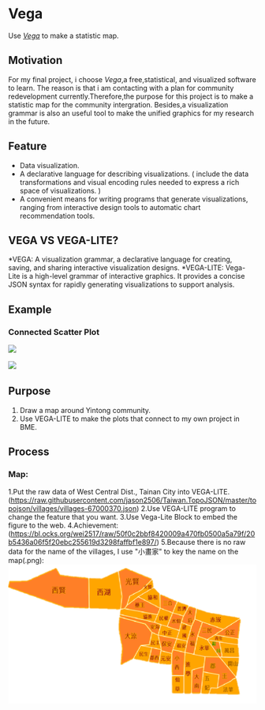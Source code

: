 # Vega

Use [*Vega*](https://vega.github.io/vega/) to make a statistic map.

## Motivation
For my final project, i choose *Vega*,a free,statistical, and visualized software to learn. The reason is that i am contacting with a plan for community redevelopment currently.Therefore,the purpose for this project is to make a statistic map for the community intergration. Besides,a visualization grammar is also an useful tool  to make the unified graphics for my research in the future.

## Feature
* Data visualization.
* A declarative language for describing visualizations.
( include the data transformations and visual encoding rules needed to express a rich space of visualizations. )
* A convenient means for writing programs that generate visualizations, ranging from interactive design tools to automatic chart recommendation tools. 

## VEGA VS VEGA-LITE?
*VEGA: A visualization grammar, a declarative language for creating, saving, and sharing interactive visualization designs.
*VEGA-LITE: Vega-Lite is a high-level grammar of interactive graphics. It provides a concise JSON syntax for rapidly generating visualizations to support analysis. 

## Example
### Connected Scatter Plot
![](https://i.imgur.com/6kDirI5.png)

![](https://i.imgur.com/OmJhkND.png)


## Purpose
1. Draw a map around Yintong community.
2. Use VEGA-LITE to make the plots that connect to my own project in BME.

## Process
### Map:
1.Put the raw data of West Central Dist., Tainan City into VEGA-LITE.(https://raw.githubusercontent.com/jason2506/Taiwan.TopoJSON/master/topojson/villages/villages-67000370.json)
2.Use VEGA-LITE program to change the feature that you want.
3.Use Vega-Lite Block to embed the figure to the web.
4.Achievement: (https://bl.ocks.org/wei2517/raw/50f0c2bbf8420009a470fb0500a5a79f/20b5436a06f5f20ebc255619d3298faffbf1e897/)
5.Because there is no raw data for the name of the villages, I use "小畫家" to key the name on the map(.png):
![](https://github.com/wei2517/VEGA_VEGA-LITE_final-project/blob/master/West%20Central%20Dist.%2C%20Tainan%20City..png)


